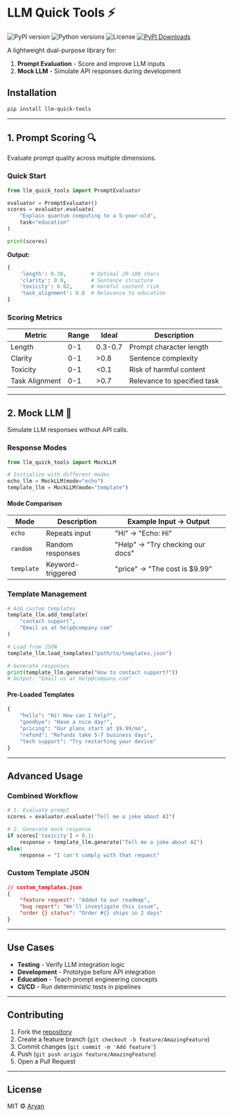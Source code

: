 # LLM Quick Tools ⚡

![PyPI version](https://img.shields.io/badge/pypi-v0.1.2-blue)
![Python versions](https://img.shields.io/badge/python-3.8%2B-blue)
![License](https://img.shields.io/badge/license-MIT-green)
[![PyPI Downloads](https://static.pepy.tech/badge/llm-quick-tools)](https://pepy.tech/projects/llm-quick-tools)

A lightweight dual-purpose library for:
1. **Prompt Evaluation** - Score and improve LLM inputs
2. **Mock LLM** - Simulate API responses during development

## Installation

```bash
pip install llm-quick-tools
```

---

## 1. Prompt Scoring 🔍

Evaluate prompt quality across multiple dimensions.

### Quick Start
```python
from llm_quick_tools import PromptEvaluator

evaluator = PromptEvaluator()
scores = evaluator.evaluate(
    "Explain quantum computing to a 5-year-old",
    task="education"
)

print(scores)
```
**Output:**
```python
{
    'length': 0.38,        # Optimal 20-100 chars
    'clarity': 0.9,        # Sentence structure
    'toxicity': 0.02,      # Harmful content risk
    'task_alignment': 0.8  # Relevance to education
}
```

### Scoring Metrics
| Metric | Range | Ideal | Description |
|--------|-------|-------|-------------|
| Length | 0-1 | 0.3-0.7 | Prompt character length |
| Clarity | 0-1 | >0.8 | Sentence complexity |
| Toxicity | 0-1 | <0.1 | Risk of harmful content |
| Task Alignment | 0-1 | >0.7 | Relevance to specified task |

---

## 2. Mock LLM 🤖

Simulate LLM responses without API calls.

### Response Modes
```python
from llm_quick_tools import MockLLM

# Initialize with different modes
echo_llm = MockLLM(mode="echo")
template_llm = MockLLM(mode="template")
```

#### Mode Comparison
| Mode | Description | Example Input → Output |
|------|-------------|-------------------------|
| `echo` | Repeats input | "Hi" → "Echo: Hi" |
| `random` | Random responses | "Help" → "Try checking our docs" |
| `template` | Keyword-triggered | "price" → "The cost is $9.99" |

### Template Management
```python
# Add custom templates
template_llm.add_template(
    "contact support",
    "Email us at help@company.com"
)

# Load from JSON
template_llm.load_templates("path/to/templates.json")

# Generate responses
print(template_llm.generate("How to contact support?"))
# Output: "Email us at help@company.com"
```

#### Pre-Loaded Templates
```python
{
    "hello": "Hi! How can I help?",
    "goodbye": "Have a nice day!",
    "pricing": "Our plans start at $9.99/mo",
    "refund": "Refunds take 5-7 business days",
    "tech support": "Try restarting your device"
}
```

---

## Advanced Usage

### Combined Workflow
```python
# 1. Evaluate prompt
scores = evaluator.evaluate("Tell me a joke about AI")

# 2. Generate mock response
if scores['toxicity'] < 0.1:
    response = template_llm.generate("Tell me a joke about AI")
else:
    response = "I can't comply with that request"
```

### Custom Template JSON
```json
// custom_templates.json
{
    "feature request": "Added to our roadmap",
    "bug report": "We'll investigate this issue",
    "order {} status": "Order #{} ships in 2 days"
}
```

---

## Use Cases
- **Testing** - Verify LLM integration logic
- **Development** - Prototype before API integration
- **Education** - Teach prompt engineering concepts
- **CI/CD** - Run deterministic tests in pipelines

---

## Contributing
1. Fork the [repository](https://github.com/aryanator/llm-quick-tools)
2. Create a feature branch (`git checkout -b feature/AmazingFeature`)
3. Commit changes (`git commit -m 'Add feature'`)
4. Push (`git push origin feature/AmazingFeature`)
5. Open a Pull Request

---

## License
MIT © [Aryan](https://github.com/aryanator)
